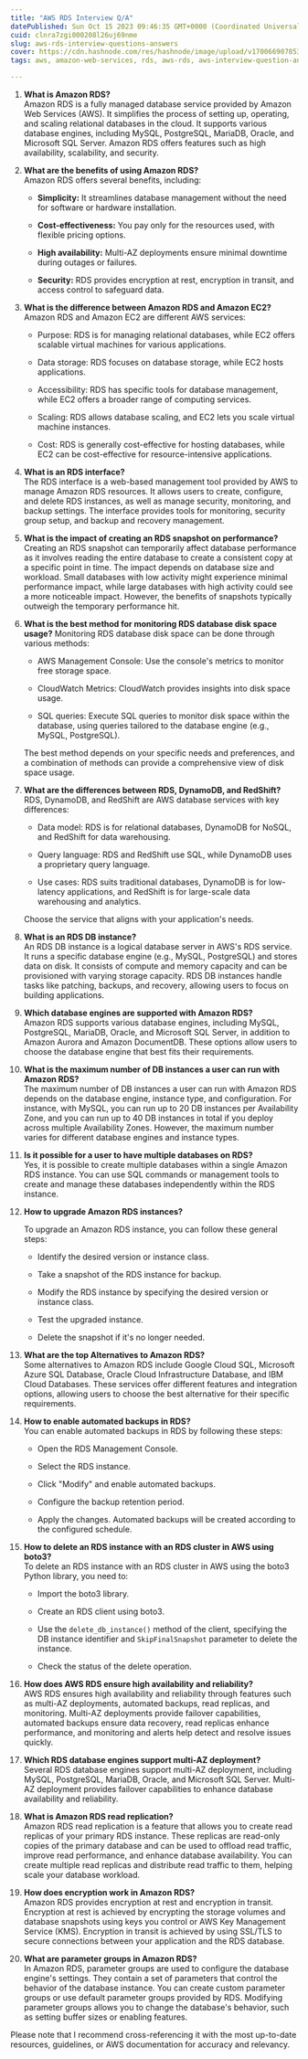 ```yaml
---
title: "AWS RDS Interview Q/A"
datePublished: Sun Oct 15 2023 09:46:35 GMT+0000 (Coordinated Universal Time)
cuid: clnra7zgi000208l26uj69nme
slug: aws-rds-interview-questions-answers
cover: https://cdn.hashnode.com/res/hashnode/image/upload/v1700669078539/3bcff47f-b777-4ab2-9726-16180733940f.png
tags: aws, amazon-web-services, rds, aws-rds, aws-interview-question-and-answers

---
```


1. **What is Amazon RDS?**  
    Amazon RDS is a fully managed database service provided by Amazon Web Services (AWS). It simplifies the process of setting up, operating, and scaling relational databases in the cloud. It supports various database engines, including MySQL, PostgreSQL, MariaDB, Oracle, and Microsoft SQL Server. Amazon RDS offers features such as high availability, scalability, and security.
    
2. **What are the benefits of using Amazon RDS?**  
    Amazon RDS offers several benefits, including:
    
    * **Simplicity:** It streamlines database management without the need for software or hardware installation.
        
    * **Cost-effectiveness:** You pay only for the resources used, with flexible pricing options.
        
    * **High availability:** Multi-AZ deployments ensure minimal downtime during outages or failures.
        
    * **Security:** RDS provides encryption at rest, encryption in transit, and access control to safeguard data.
        
3. **What is the difference between Amazon RDS and Amazon EC2?**  
    Amazon RDS and Amazon EC2 are different AWS services:
    
    * Purpose: RDS is for managing relational databases, while EC2 offers scalable virtual machines for various applications.
        
    * Data storage: RDS focuses on database storage, while EC2 hosts applications.
        
    * Accessibility: RDS has specific tools for database management, while EC2 offers a broader range of computing services.
        
    * Scaling: RDS allows database scaling, and EC2 lets you scale virtual machine instances.
        
    * Cost: RDS is generally cost-effective for hosting databases, while EC2 can be cost-effective for resource-intensive applications.
        
4. **What is an RDS interface?**  
    The RDS interface is a web-based management tool provided by AWS to manage Amazon RDS resources. It allows users to create, configure, and delete RDS instances, as well as manage security, monitoring, and backup settings. The interface provides tools for monitoring, security group setup, and backup and recovery management.
    
5. **What is the impact of creating an RDS snapshot on performance?**  
    Creating an RDS snapshot can temporarily affect database performance as it involves reading the entire database to create a consistent copy at a specific point in time. The impact depends on database size and workload. Small databases with low activity might experience minimal performance impact, while large databases with high activity could see a more noticeable impact. However, the benefits of snapshots typically outweigh the temporary performance hit.
    
6. **What is the best method for monitoring RDS database disk space usage?** Monitoring RDS database disk space can be done through various methods:
    
    * AWS Management Console: Use the console's metrics to monitor free storage space.
        
    * CloudWatch Metrics: CloudWatch provides insights into disk space usage.
        
    * SQL queries: Execute SQL queries to monitor disk space within the database, using queries tailored to the database engine (e.g., MySQL, PostgreSQL).
        
    
    The best method depends on your specific needs and preferences, and a combination of methods can provide a comprehensive view of disk space usage.
    
7. **What are the differences between RDS, DynamoDB, and RedShift?**  
    RDS, DynamoDB, and RedShift are AWS database services with key differences:
    
    * Data model: RDS is for relational databases, DynamoDB for NoSQL, and RedShift for data warehousing.
        
    * Query language: RDS and RedShift use SQL, while DynamoDB uses a proprietary query language.
        
    * Use cases: RDS suits traditional databases, DynamoDB is for low-latency applications, and RedShift is for large-scale data warehousing and analytics.
        
    
    Choose the service that aligns with your application's needs.
    
8. **What is an RDS DB instance?**  
    An RDS DB instance is a logical database server in AWS's RDS service. It runs a specific database engine (e.g., MySQL, PostgreSQL) and stores data on disk. It consists of compute and memory capacity and can be provisioned with varying storage capacity. RDS DB instances handle tasks like patching, backups, and recovery, allowing users to focus on building applications.
    
9. **Which database engines are supported with Amazon RDS?**  
    Amazon RDS supports various database engines, including MySQL, PostgreSQL, MariaDB, Oracle, and Microsoft SQL Server, in addition to Amazon Aurora and Amazon DocumentDB. These options allow users to choose the database engine that best fits their requirements.
    
10. **What is the maximum number of DB instances a user can run with Amazon RDS?**  
    The maximum number of DB instances a user can run with Amazon RDS depends on the database engine, instance type, and configuration. For instance, with MySQL, you can run up to 20 DB instances per Availability Zone, and you can run up to 40 DB instances in total if you deploy across multiple Availability Zones. However, the maximum number varies for different database engines and instance types.
    
11. **Is it possible for a user to have multiple databases on RDS?**  
    Yes, it is possible to create multiple databases within a single Amazon RDS instance. You can use SQL commands or management tools to create and manage these databases independently within the RDS instance.
    
12. **How to upgrade Amazon RDS instances?**
    
    To upgrade an Amazon RDS instance, you can follow these general steps:
    
    * Identify the desired version or instance class.
        
    * Take a snapshot of the RDS instance for backup.
        
    * Modify the RDS instance by specifying the desired version or instance class.
        
    * Test the upgraded instance.
        
    * Delete the snapshot if it's no longer needed.
        
13. **What are the top Alternatives to Amazon RDS?**  
    Some alternatives to Amazon RDS include Google Cloud SQL, Microsoft Azure SQL Database, Oracle Cloud Infrastructure Database, and IBM Cloud Databases. These services offer different features and integration options, allowing users to choose the best alternative for their specific requirements.
    
14. **How to enable automated backups in RDS?**  
    You can enable automated backups in RDS by following these steps:
    
    * Open the RDS Management Console.
        
    * Select the RDS instance.
        
    * Click "Modify" and enable automated backups.
        
    * Configure the backup retention period.
        
    * Apply the changes. Automated backups will be created according to the configured schedule.
        
15. **How to delete an RDS instance with an RDS cluster in AWS using boto3?**  
    To delete an RDS instance with an RDS cluster in AWS using the boto3 Python library, you need to:
    
    * Import the boto3 library.
        
    * Create an RDS client using boto3.
        
    * Use the `delete_db_instance()` method of the client, specifying the DB instance identifier and `SkipFinalSnapshot` parameter to delete the instance.
        
    * Check the status of the delete operation.
        
16. **How does AWS RDS ensure high availability and reliability?**  
    AWS RDS ensures high availability and reliability through features such as multi-AZ deployments, automated backups, read replicas, and monitoring. Multi-AZ deployments provide failover capabilities, automated backups ensure data recovery, read replicas enhance performance, and monitoring and alerts help detect and resolve issues quickly.
    
17. **Which RDS database engines support multi-AZ deployment?**  
    Several RDS database engines support multi-AZ deployment, including MySQL, PostgreSQL, MariaDB, Oracle, and Microsoft SQL Server. Multi-AZ deployment provides failover capabilities to enhance database availability and reliability.
    
18. **What is Amazon RDS read replication?**  
    Amazon RDS read replication is a feature that allows you to create read replicas of your primary RDS instance. These replicas are read-only copies of the primary database and can be used to offload read traffic, improve read performance, and enhance database availability. You can create multiple read replicas and distribute read traffic to them, helping scale your database workload.
    
19. **How does encryption work in Amazon RDS?**  
    Amazon RDS provides encryption at rest and encryption in transit. Encryption at rest is achieved by encrypting the storage volumes and database snapshots using keys you control or AWS Key Management Service (KMS). Encryption in transit is achieved by using SSL/TLS to secure connections between your application and the RDS database.
    
20. **What are parameter groups in Amazon RDS?**  
    In Amazon RDS, parameter groups are used to configure the database engine's settings. They contain a set of parameters that control the behavior of the database instance. You can create custom parameter groups or use default parameter groups provided by RDS. Modifying parameter groups allows you to change the database's behavior, such as setting buffer sizes or enabling features.
    

Please note that I recommend cross-referencing it with the most up-to-date resources, guidelines, or AWS documentation for accuracy and relevancy.